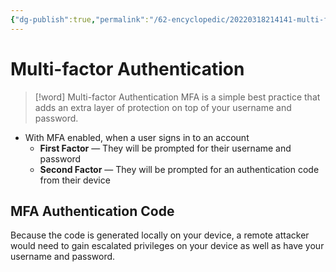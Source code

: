 ```yaml
---
{"dg-publish":true,"permalink":"/62-encyclopedic/20220318214141-multi-factor-authentication/","dgHomeLink":true,"dgPassFrontmatter":false}
---
```



# Multi-factor Authentication

> [!word] Multi-factor Authentication
> MFA is a simple best practice that adds an extra layer of protection on top of your username and password.

- With MFA enabled, when a user signs in to an account
  - **First Factor** — They will be prompted for their username and password
  - **Second Factor** — They will be prompted for an authentication code from their device

## MFA Authentication Code

Because the code is generated locally on your device, a remote attacker would need to gain escalated privileges on your device as well as have your username and password.
